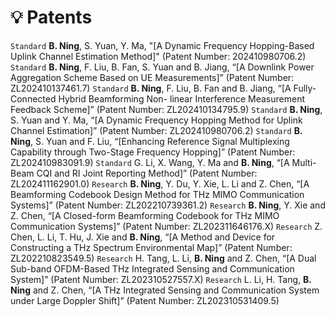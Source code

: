 # 💡 Patents

``Standard`` **B. Ning**, S. Yuan, Y. Ma, "[A Dynamic Frequency Hopping-Based Uplink Channel Estimation Method]" (Patent Number: 202410980706.2)
``Standard`` **B. Ning**, F. Liu, B. Fan, S. Yuan and B. Jiang, “[A Downlink Power Aggregation Scheme Based on UE Measurements]” (Patent Number: ZL202410137461.7)
``Standard`` **B. Ning**, F. Liu, B. Fan and B. Jiang, “[A Fully-Connected Hybrid Beamforming Non- linear Interference Measurement Feedback Scheme]” (Patent Number: ZL202410134795.9)
``Standard`` **B. Ning**, S. Yuan and Y. Ma, “[A Dynamic Frequency Hopping Method for Uplink Channel Estimation]” (Patent Number: ZL202410980706.2) 
``Standard`` **B. Ning**, S. Yuan and F. Liu, “[Enhancing Reference Signal Multiplexing Capability through Two-Stage Frequency Hopping]” (Patent Number: ZL202410983091.9)
``Standard`` G. Li, X. Wang, Y. Ma and **B. Ning**, “[A Multi-Beam CQI and RI Joint Reporting Method]” (Patent Number: ZL202411162901.0)
``Research`` **B. Ning**,  Y.  Du,  Y.  Xie,  L. Li  and Z.  Chen,  “[A Beamforming Codebook Design Method for THz MIMO Communication Systems]” (Patent Number: ZL202210739361.2)
``Research`` **B. Ning**, Y. Xie and Z. Chen, “[A Closed-form Beamforming Codebook for THz MIMO Communication Systems]” (Patent Number: ZL202311646176.X)
``Research`` Z. Chen, L. Li, T. Hu, J. Xie and **B. Ning**, “[A Method and Device for Constructing a THz Spectrum Environmental Map]” (Patent Number: ZL202210823549.5)
``Research`` H. Tang, L. Li, **B. Ning** and Z. Chen, “[A Dual Sub-band OFDM-Based THz Integrated Sensing and Communication System]” (Patent Number: ZL202310527557.X)
``Research`` L. Li, H. Tang, **B. Ning** and Z. Chen, “[A THz Integrated Sensing and Communication System under Large Doppler Shift]” (Patent Number: ZL202310531409.5)

